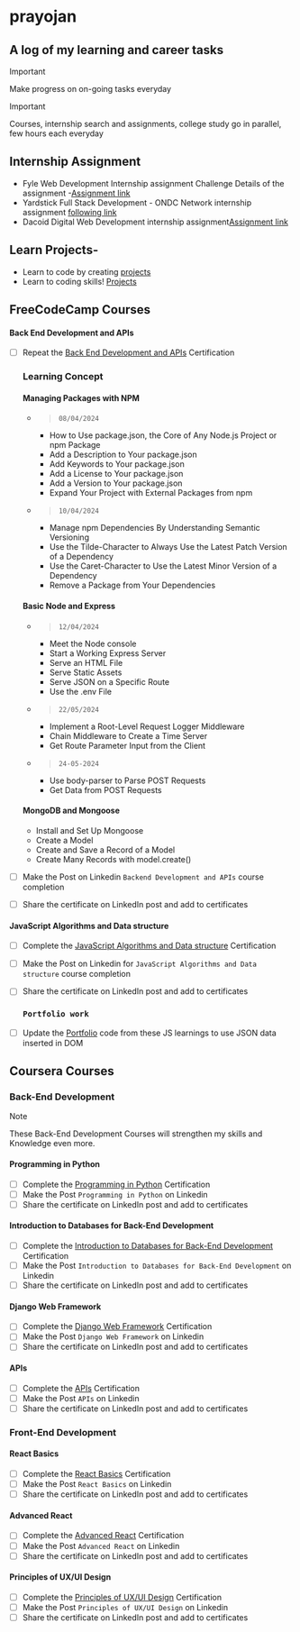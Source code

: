 # prayojan
## A log of my learning and career tasks

> [!IMPORTANT]  
> Make progress on on-going tasks everyday  

> [!IMPORTANT]  
> Courses, internship search and assignments, college study go in parallel, few hours each everyday


## Internship Assignment
- Fyle Web Development Internship assignment Challenge Details of the assignment -[Assignment link](https://fyleuniverse.notion.site/Fyle-Web-Development-Internship-Challenge-17d5401b2ebf47cf90a77f7b39ec680c)
- Yardstick Full Stack Development - ONDC Network internship assignment [following link](https://forms.gle/TueN7YmpjxhaAK3R6)
- Dacoid Digital Web Development internship assignment[Assignment link](https://dacoid.notion.site/Web-Dev-Assignment-b0301e382d7c49f1b2f712afe2f0b78c?pvs=4)

## Learn Projects- 
- Learn to code by creating [projects](https://projectlearn.io/)
- Learn to coding skills! [Projects](https://icodethis.com/)
  
## FreeCodeCamp Courses
#### Back End Development and APIs
- [ ] Repeat the [Back End Development and APIs](https://www.freecodecamp.org/learn/back-end-development-and-apis/) Certification
  ### Learning Concept
  
  #### Managing Packages with NPM
  - > `08/04/2024`  
    - How to Use package.json, the Core of Any Node.js Project or npm Package
    - Add a Description to Your package.json
    - Add Keywords to Your package.json
    - Add a License to Your package.json
    - Add a Version to Your package.json
    - Expand Your Project with External Packages from npm
  - > `10/04/2024`
    - Manage npm Dependencies By Understanding Semantic Versioning
    - Use the Tilde-Character to Always Use the Latest Patch Version of a Dependency
    - Use the Caret-Character to Use the Latest Minor Version of a Dependency
    - Remove a Package from Your Dependencies

   #### Basic Node and Express
  - > `12/04/2024`
    - Meet the Node console
    - Start a Working Express Server
    - Serve an HTML File
    - Serve Static Assets
    - Serve JSON on a Specific Route
    - Use the .env File
  - > `22/05/2024`
    - Implement a Root-Level Request Logger Middleware
    - Chain Middleware to Create a Time Server
    - Get Route Parameter Input from the Client
  - > `24-05-2024`
    - Use body-parser to Parse POST Requests
    - Get Data from POST Requests
   
   #### MongoDB and Mongoose
    - Install and Set Up Mongoose
    - Create a Model
    - Create and Save a Record of a Model
    - Create Many Records with model.create()


- [ ] Make the Post on Linkedin `Backend Development and APIs` course completion
- [ ] Share the certificate on LinkedIn post and add to certificates

#### JavaScript Algorithms and Data structure
- [ ] Complete the [JavaScript Algorithms and Data structure](https://www.freecodecamp.org/learn/javascript-algorithms-and-data-structures-v8/) Certification
- [ ] Make the Post on Linkedin for `JavaScript Algorithms and Data structure` course completion
- [ ] Share the certificate on LinkedIn post and add to certificates

  ### `Portfolio work` 
- [ ] Update the [Portfolio](https://satyasaadhika.github.io/) code from these JS learnings to use JSON data inserted in DOM

## Coursera Courses

### Back-End Development

> [!NOTE]  
> These Back-End Development Courses will strengthen my skills and Knowledge even more.

#### Programming in Python
- [ ] Complete the [Programming in Python](https://www.coursera.org/learn/programming-in-python/home/week/2) Certification
- [ ] Make the Post `Programming in Python` on Linkedin
- [ ] Share the certificate on LinkedIn post and add to certificates

#### Introduction to Databases for Back-End Development
- [ ] Complete the [Introduction to Databases for Back-End Development](https://www.coursera.org/learn/intro-to-databases-back-end-development/home/week/1) Certification
- [ ] Make the Post `Introduction to Databases for Back-End Development` on Linkedin
- [ ] Share the certificate on LinkedIn post and add to certificates

#### Django Web Framework
- [ ] Complete the [Django Web Framework](https://www.coursera.org/learn/django-web-framework/home/week/1) Certification
- [ ] Make the Post `Django Web Framework` on Linkedin
- [ ] Share the certificate on LinkedIn post and add to certificates

#### APIs
- [ ] Complete the [APIs](https://www.coursera.org/learn/apis/home/week/1) Certification
- [ ] Make the Post `APIs` on Linkedin
- [ ] Share the certificate on LinkedIn post and add to certificates

### Front-End Development

#### React Basics
- [ ] Complete the [React Basics](https://www.coursera.org/learn/react-basics/home/welcome) Certification
- [ ] Make the Post `React Basics` on Linkedin
- [ ] Share the certificate on LinkedIn post and add to certificates

#### Advanced React
- [ ] Complete the [Advanced React](https://www.coursera.org/learn/advanced-react/home/welcome) Certification
- [ ] Make the Post `Advanced React` on Linkedin
- [ ] Share the certificate on LinkedIn post and add to certificates

#### Principles of UX/UI Design
- [ ] Complete the [Principles of UX/UI Design](https://www.coursera.org/learn/principles-of-ux-ui-design/home/welcome) Certification
- [ ] Make the Post `Principles of UX/UI Design` on Linkedin
- [ ] Share the certificate on LinkedIn post and add to certificates

